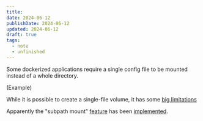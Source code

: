 ```yaml
---
title: 
date: 2024-06-12
publishDate: 2024-06-12
updated: 2024-06-12
draft: true
tags:
  - note
  - unfinished
---
```

 
Some dockerized applications require a single config file to be mounted instead of a whole directory.

(Example)

While it is possible to create a single-file volume, it has some [big limitations](https://github.com/moby/moby/issues/30310#issue-202111327)


Apparently the "subpath mount" [feature](https://github.com/moby/moby/issues/32582) has been [implemented](https://github.com/moby/moby/pull/45687).